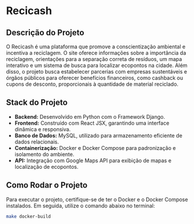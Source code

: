 # Recicash

## Descrição do Projeto
O Recicash é uma plataforma que promove a conscientização ambiental e incentiva a reciclagem. O site oferece informações sobre a importância da reciclagem, orientações para a separação correta de resíduos, um mapa interativo e um sistema de busca para localizar ecopontos na cidade.  Além disso, o projeto busca estabelecer parcerias com empresas sustentáveis e órgãos públicos para oferecer benefícios financeiros, como cashback ou cupons de desconto, proporcionais à quantidade de material reciclado.

## Stack do Projeto

- **Backend:** Desenvolvido em Python com o Framework Django.
- **Frontend:** Construído com React JSX, garantindo uma interface dinâmica e responsiva.
- **Banco de Dados:** MySQL, utilizado para armazenamento eficiente de dados relacionais.
- **Containerização:** Docker e Docker Compose para padronização e isolamento do ambiente.
- **API:** Integração com Google Maps API para exibição de mapas e localização de ecopontos.

## Como Rodar o Projeto
Para executar o projeto, certifique-se de ter o Docker e o Docker Compose instalados. Em seguida, utilize o comando abaixo no terminal:

```bash
make docker-build
```